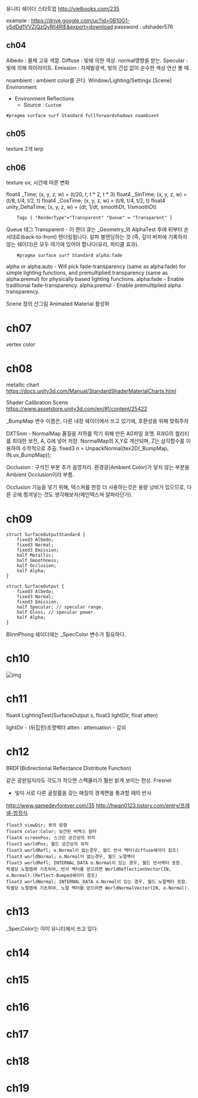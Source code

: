유니티 쉐이더 스타트업
http://vielbooks.com/235

example : https://drive.google.com/uc?id=0B10G1-ySdDd1VVZiQzQyRll4RlE&export=download
password : utshader576


## ch04
Albedo : 물체 고유 색깔.
Diffuse : 빛에 의한 색상. normal영향을 받는.
Specular : 빛에 의해 하이라이트.
Emission : 자체발광색, 빛의 간섭 없이 순수한 색상 연산 볼 때.


noambient : ambient color를 끈다.
Window/Lighting/Settings
[Scene]
Environment
 - Environment Reflections
   - Source : `Custom`

```
#pragma surface surf Standard fullforwardshadows noambient
```


## ch05
texture 2개 lerp

## ch06
texture uv, 시간에 따른 변화

float4 _Time; (x, y, z, w) = (t/20, t, t * 2, t * 3)
float4 _SinTime; (x, y, z, w) = (t/8, t/4, t/2, t)
float4 _CosTime; (x, y, z, w) = (t/8, t/4, t/2, t)
float4 unity_DeltaTime; (x, y, z, w) = (dt, 1/dt, smoothDt, 1/smoothDt)


		Tags { "RenderType"="Transparent" "Queue" = "Transparent" }

Queue 태그
Transparent - 이 렌더 큐는 _Geometry_와 AlphaTest 후에 뒤부터 순서대로(back-to-front) 렌더링됩니다. 알파 블렌딩하는 것 (즉, 깊이 버퍼에 기록하지 않는 쉐이더)은 모두 여기에 있어야 합니다(유리, 파티클 효과).


		#pragma surface surf Standard alpha:fade

alpha or alpha:auto - Will pick fade-transparency (same as alpha:fade) for simple lighting functions, and premultiplied transparency (same as alpha:premul) for physically based lighting functions.
alpha:fade - Enable traditional fade-transparency.
alpha:premul - Enable premultiplied alpha transparency.

Scene 창의 산그림 Animated Material 활성화



# ch07

vertex color



# ch08

metallic chart
https://docs.unity3d.com/Manual/StandardShaderMaterialCharts.html


Shader Calibration Scene
https://www.assetstore.unity3d.com/en/#!/content/25422


_BumpMap 변수 이름은, 다른 내장 쉐이더에서 쓰고 있기에, 호환성을 위해 맞춰주자


DXT5nm - NormalMap 품질을 저하를 막기 위해 만든 AG파일 포멧.
R과G의 퀄리티를 최대한 보전, A, G에 넣어 저장.
NormalMap의 X,Y로 계산되며, Z는 삼각함수를 이용하여 수학적으로 추출.
fixed3 n = UnpackNormal(tex2D(_BumpMap, IN.uv_BumpMap));


Occlusion : 구석진 부분 추가 음영처리.
환경광(Ambient Color)가 닿지 않는 부분을 Ambient Occlusion이라 부름.

Occlusion 기능을 넣기 위해, 텍스쳐를 한장 더 사용하는것은 용량 낭비가 있으므로, 다른 곳에 찡겨넣는 것도 생각해보자(메인텍스쳐 알파라던가).

# ch09

``` shader
struct SurfaceOutputStandard {
    fixed3 Albedo;
    fixed3 Normal;
    fixed3 Emission;
    half Metallic;
    half Smoothness;
    half Occlusion;
    half Alpha;
}
```

``` shader
struct SurfaceOutput {
    fixed3 Albedo;
    fixed3 Normal;
    fixed3 Emission;
    half Specular; // specular range.
    half Gloss; // specular power.
    half Alpha;
}
```

BlinnPhong 쉐이더에는 _SpecColor 변수가 필요하다.


# ch10
![img](https://upload.wikimedia.org/wikipedia/commons/7/71/Sine_cosine_one_period.svg)


# ch11
float4 LightingTest(SurfaceOutput s, float3 lightDir, float atten)

lightDir - (뒤집힌)조명벡터
atten : attenuation - 감쇠

# ch12

BRDF(Bidirectional Reflectance Distribute Function)

같은 광원일지라도 각도가 작으면  스펙큘러가 훨씬 밝게 보이는 현상.
Fresnel
- 빛이 서로 다른 굴절률을 갖는 매질의 경계면을 통과할 때의 반사

http://www.gamedevforever.com/35
http://hwan0123.tistory.com/entry/프레넬-방정식

```
float3 viewDir; 뷰의 방향
float4 color:Color; 보간된 버텍스 칼라
float4 screenPos; 스크린 공간상의 위치
float3 worldPos; 월드 공간상의 위치
float3 worldRefl; o.Normal이 없는경우, 월드 반사 벡터(diffuse쉐이더 참조)
float3 worldNormal; o.Normal이 없는경우, 월드 노멀벡터
float3 worldRefl; INTERNAL_DATA o.Normal이 있는 경우, 월드 반사벡터 포함.
픽셀당 노멀맵에 기초하여, 반사 벡터를 얻으려면 WorldReflectionVector(IN, o.Normal).(Reflect-Bumped쉐이더 참조)
float3 worldNormal; INTERNAL_DATA o.Normal이 있는 경우, 월드 노말벡터 포함.
픽셀당 노멀맵에 기초하여, 노말 벡터를 얻으려면 WorldNormalVector(IN, o.Normal).
```


# ch13
_SpecColor는 이미 유니티에서 쓰고 있다.

# ch14
# ch15
# ch16
# ch17
# ch18
# ch19
